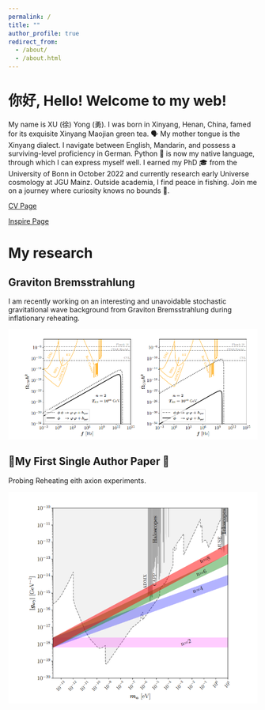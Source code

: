 ```yaml
---
permalink: /
title: ""
author_profile: true
redirect_from: 
  - /about/
  - /about.html
---
```

# 你好, Hello! Welcome to my web! 

My name is XU (徐) Yong (勇). I was born in Xinyang, Henan, China, famed for its exquisite Xinyang Maojian green tea. 🗣️ My mother tongue is the Xinyang dialect. I navigate between English, Mandarin, and possess a surviving-level proficiency in German. Python 🐍 is now my native language, through which I can express myself well. I earned my PhD 🎓 from the University of Bonn in October 2022 and currently research early Universe cosmology at JGU Mainz. Outside academia, I find peace in fishing. Join me on a journey where curiosity knows no bounds 🌌.

[CV Page](https://yongxudm.github.io/cv/)

[Inspire Page](https://inspirehep.net/authors/1737900?ui-citation-summary=true)

My research
======


Graviton Bremsstrahlung
--
I am recently working on an interesting and unavoidable stochastic gravitational wave background from Graviton Bremsstrahlung during inflationary reheating.


![Editing a markdown file for a talk](/images/GW.png)

🌟My First Single Author Paper 🌟
--
Probing Reheating eith axion experiments. 


![Editing a markdown file for a talk](/images/ALP.png)

<!-- Black Hole Superradiance -->

<!-- Dark Matter -->

<!-- Baryogenesis-->

<!--Cosmic Inflation -->

<!--The Physics of Reheating-->
<!-- Problems and questions i wish to attack when I am settled-->


